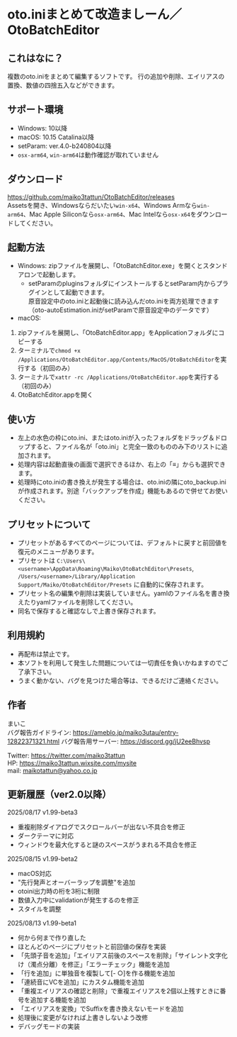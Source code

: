 # oto.iniまとめて改造ましーん／OtoBatchEditor

## これはなに？
複数のoto.iniをまとめて編集するソフトです。
行の追加や削除、エイリアスの置換、数値の四捨五入などができます。

## サポート環境
- Windows: 10以降
- macOS: 10.15 Catalina以降
- setParam: ver.4.0-b240804以降
- `osx-arm64`, `win-arm64`は動作確認が取れていません

## ダウンロード
https://github.com/maiko3tattun/OtoBatchEditor/releases  
Assetsを開き、Windowsならだいたい`win-x64`、Windows Armなら`win-arm64`、Mac Apple Siliconなら`osx-arm64`、Mac Intelなら`osx-x64`をダウンロードしてください。

## 起動方法
- Windows: zipファイルを展開し、「OtoBatchEditor.exe」を開くとスタンドアロンで起動します。
  - setParamのpluginsフォルダにインストールするとsetParam内からプラグインとして起動できます。  
    原音設定中のoto.iniと起動後に読み込んだoto.iniを両方処理できます（oto-autoEstimation.iniがsetParamで原音設定中のデータです）
- macOS:  
1. zipファイルを展開し、「OtoBatchEditor.app」をApplicationフォルダにコピーする
2. ターミナルで`chmod +x /Applications/OtoBatchEditor.app/Contents/MacOS/OtoBatchEditor`を実行する（初回のみ）
3. ターミナルで`xattr -rc /Applications/OtoBatchEditor.app`を実行する（初回のみ）
4. OtoBatchEditor.appを開く

## 使い方
- 左上の水色の枠にoto.ini、またはoto.iniが入ったフォルダをドラッグ＆ドロップすると、ファイル名が「oto.ini」と完全一致のもののみ下のリストに追加されます。
- 処理内容は起動直後の画面で選択できるほか、右上の「≡」からも選択できます。
- 処理時にoto.iniの書き換えが発生する場合は、oto.iniの隣にoto_backup.iniが作成されます。別途「バックアップを作成」機能もあるので併せてお使いください。

## プリセットについて
- プリセットがあるすべてのページについては、デフォルトに戻すと前回値を復元のメニューがあります。
- プリセットは `C:\Users\<username>\AppData\Roaming\Maiko\OtoBatchEditor\Presets`, `/Users/<username>/Library/Application Support/Maiko/OtoBatchEditor/Presets` に自動的に保存されます。
- プリセット名の編集や削除は実装していません。yamlのファイル名を書き換えたりyamlファイルを削除してください。
- 同名で保存すると確認なしで上書き保存されます。

## 利用規約
- 再配布は禁止です。
- 本ソフトを利用して発生した問題については一切責任を負いかねますのでご了承下さい。
- うまく動かない、バグを見つけた場合等は、できるだけご連絡ください。  

## 作者
まいこ  
バグ報告ガイドライン: https://ameblo.jp/maiko3utau/entry-12822371321.html
バグ報告用サーバー: https://discord.gg/jU2eeBhvsp

Twitter: https://twitter.com/maiko3tattun  
HP: https://maiko3tattun.wixsite.com/mysite  
mail: maikotattun@yahoo.co.jp  

## 更新履歴（ver2.0以降）
2025/08/17 v1.99-beta3
- 重複削除ダイアログでスクロールバーが出ない不具合を修正
- ダークテーマに対応
- ウィンドウを最大化すると謎のスペースがうまれる不具合を修正

2025/08/15 v1.99-beta2
- macOS対応
- "先行発声とオーバーラップを調整"を追加
- otoini出力時の桁を3桁に制限
- 数値入力中にvalidationが発生するのを修正
- スタイルを調整

2025/08/13 v1.99-beta1
- 何から何まで作り直した
- ほとんどのページにプリセットと前回値の保存を実装
- 「先頭子音を追加」「エイリアス前後のスペースを削除」「サイレント文字化け（濁点分離）を修正」「エラーチェック」機能を追加
- 「行を追加」に単独音を複製して[- ○]を作る機能を追加
- 「連続音にVCを追加」にカスタム機能を追加
- 「重複エイリアスの確認と削除」で重複エイリアスを2個以上残すときに番号を追加する機能を追加
- 「エイリアスを変換」でSuffixを書き換えないモードを追加
- 処理後に変更がなければ上書きしないよう改修
- デバッグモードの実装
